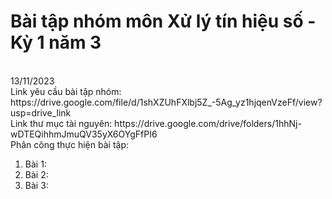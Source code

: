 <h1>Bài tập nhóm môn Xử lý tín hiệu số - Kỳ 1 năm 3</h1>
</br>
13/11/2023
</br>
Link yêu cầu bài tập nhóm: https://drive.google.com/file/d/1shXZUhFXlbj5Z_-5Ag_yz1hjqenVzeFf/view?usp=drive_link
</br>
Link thư mục tài nguyên: https://drive.google.com/drive/folders/1hhNj-wDTEQihhmJmuQV35yX6OYgFfPI6 
</br>
Phân công thực hiện bài tập:
<ol>
  <li>Bài 1:</li>
  <li>Bài 2:</li>
  <li>Bài 3:</li>
</ol>
